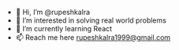 - 👋 Hi, I’m @rupeshkalra
- 👀 I’m interested in solving real world problems
- 🌱 I’m currently learning React
- 📫 Reach me here rupeshkalra1999@gmail.com

<!---
rupeshkalra/rupeshkalra is a ✨ special ✨ repository because its `README.md` (this file) appears on your GitHub profile.
You can click the Preview link to take a look at your changes.
--->
